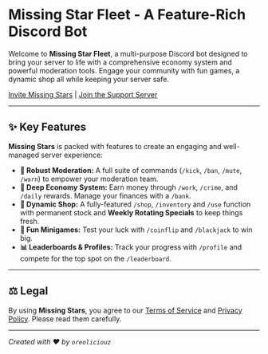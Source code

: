 # Missing Star Fleet - A Feature-Rich Discord Bot

Welcome to **Missing Star Fleet**, a multi-purpose Discord bot designed to bring your server to life with a comprehensive economy system and powerful moderation tools. Engage your community with fun games, a dynamic shop all while keeping your server safe.

[Invite Missing Stars](https://discord.com/api/oauth2/authorize?client_id=967589433828311080&permissions=8&scope=bot%20applications.commands) | [Join the Support Server](https://discord.gg/asRaJG9zCc)

---

## ✨ Key Features

**Missing Stars** is packed with features to create an engaging and well-managed server experience:

*   **🤖 Robust Moderation:** A full suite of commands (`/kick`, `/ban`, `/mute`, `/warn`) to empower your moderation team.
*   **💸 Deep Economy System:** Earn money through `/work`, `/crime`, and `/daily` rewards. Manage your finances with a `/bank`.
*   **🛒 Dynamic Shop:** A fully-featured `/shop`, `/inventory` and `/use` function with permanent stock and **Weekly Rotating Specials** to keep things fresh.
*   **🎲 Fun Minigames:** Test your luck with `/coinflip` and `/blackjack` to win big.
*   **📊 Leaderboards & Profiles:** Track your progress with `/profile` and compete for the top spot on the `/leaderboard`.

---

## ⚖️ Legal

By using **Missing Stars**, you agree to our [Terms of Service](https://github.com/OreOliciouZ/MSFbot/blob/main/ToS.md) and [Privacy Policy](https://github.com/OreOliciouZ/MSFbot/blob/main/PP.md). Please read them carefully.

---
*Created with ❤️ by `oreoliciouz`*
